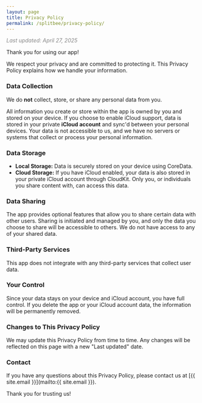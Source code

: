```yaml
---
layout: page
title: Privacy Policy
permalink: /splitbee/privacy-policy/
---
```


<span style="color: #888888;">_Last updated: April 27, 2025_</span>

Thank you for using our app!

We respect your privacy and are committed to protecting it. This Privacy Policy explains how we handle your information.

### Data Collection

We do **not** collect, store, or share any personal data from you.

All information you create or store within the app is owned by you and stored on your device.
If you choose to enable iCloud support, data is stored in your private **iCloud account** and sync'd between your personal devices.
Your data is not accessible to us, and we have no servers or systems that collect or process your personal information.

### Data Storage

- **Local Storage:** Data is securely stored on your device using CoreData.
- **Cloud Storage:** If you have iCloud enabled, your data is also stored in your private iCloud account through CloudKit. Only you, or individuals you share content with, can access this data.

### Data Sharing

The app provides optional features that allow you to share certain data with other users.
Sharing is initiated and managed by you, and only the data you choose to share will be accessible to others.
We do not have access to any of your shared data.

### Third-Party Services

This app does not integrate with any third-party services that collect user data.

### Your Control

Since your data stays on your device and iCloud account, you have full control.
If you delete the app or your iCloud account data, the information will be permanently removed.

### Changes to This Privacy Policy

We may update this Privacy Policy from time to time.
Any changes will be reflected on this page with a new "Last updated" date.

### Contact

If you have any questions about this Privacy Policy, please contact us at [{{ site.email }}](mailto:{{ site.email }}).

Thank you for trusting us!